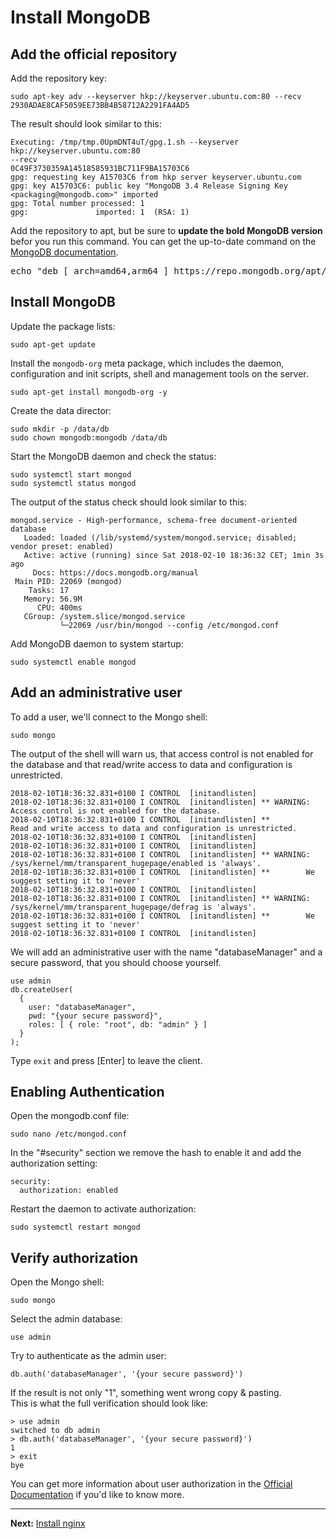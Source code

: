 # Install MongoDB

## Add the official repository

Add the repository key:  
```
sudo apt-key adv --keyserver hkp://keyserver.ubuntu.com:80 --recv 2930ADAE8CAF5059EE73BB4B58712A2291FA4AD5
```

The result should look similar to this:  
```
Executing: /tmp/tmp.0UpmDNT4uT/gpg.1.sh --keyserver
hkp://keyserver.ubuntu.com:80
--recv
0C49F3730359A14518585931BC711F9BA15703C6
gpg: requesting key A15703C6 from hkp server keyserver.ubuntu.com
gpg: key A15703C6: public key "MongoDB 3.4 Release Signing Key <packaging@mongodb.com>" imported
gpg: Total number processed: 1
gpg:               imported: 1  (RSA: 1)
```

Add the repository to apt, but be sure to __update the bold MongoDB version__ befor you run this command. You can get the up-to-date command on the [MongoDB documentation](https://docs.mongodb.com/manual/tutorial/install-mongodb-on-ubuntu/#install-mongodb-community-edition).

<pre>
echo "deb [ arch=amd64,arm64 ] https://repo.mongodb.org/apt/ubuntu xenial/mongodb-org/<b>3.6</b> multiverse" | sudo tee /etc/apt/sources.list.d/mongodb-org-<b>3.6</b>.list
</pre>

## Install MongoDB

Update the package lists:  
```
sudo apt-get update
```

Install the ```mongodb-org``` meta package, which includes the daemon, configuration and init scripts, shell and management tools on the server.

```
sudo apt-get install mongodb-org -y
```

Create the data director:  
```
sudo mkdir -p /data/db
sudo chown mongodb:mongodb /data/db
```

Start the MongoDB daemon and check the status:  
```
sudo systemctl start mongod
sudo systemctl status mongod
```

The output of the status check should look similar to this:  
```
mongod.service - High-performance, schema-free document-oriented database
   Loaded: loaded (/lib/systemd/system/mongod.service; disabled; vendor preset: enabled)
   Active: active (running) since Sat 2018-02-10 18:36:32 CET; 1min 3s ago
     Docs: https://docs.mongodb.org/manual
 Main PID: 22069 (mongod)
    Tasks: 17
   Memory: 56.9M
      CPU: 400ms
   CGroup: /system.slice/mongod.service
           └─22069 /usr/bin/mongod --config /etc/mongod.conf
```

Add MongoDB daemon to system startup:  
```
sudo systemctl enable mongod
```

## Add an administrative user

To add a user, we'll connect to the Mongo shell:  
```
sudo mongo
```

The output of the shell will warn us, that access control is not enabled for the database and that read/write access to data and configuration is unrestricted.

```
2018-02-10T18:36:32.831+0100 I CONTROL  [initandlisten]
2018-02-10T18:36:32.831+0100 I CONTROL  [initandlisten] ** WARNING: Access control is not enabled for the database.
2018-02-10T18:36:32.831+0100 I CONTROL  [initandlisten] **          Read and write access to data and configuration is unrestricted.
2018-02-10T18:36:32.831+0100 I CONTROL  [initandlisten]
2018-02-10T18:36:32.831+0100 I CONTROL  [initandlisten]
2018-02-10T18:36:32.831+0100 I CONTROL  [initandlisten] ** WARNING: /sys/kernel/mm/transparent_hugepage/enabled is 'always'.
2018-02-10T18:36:32.831+0100 I CONTROL  [initandlisten] **        We suggest setting it to 'never'
2018-02-10T18:36:32.831+0100 I CONTROL  [initandlisten]
2018-02-10T18:36:32.831+0100 I CONTROL  [initandlisten] ** WARNING: /sys/kernel/mm/transparent_hugepage/defrag is 'always'.
2018-02-10T18:36:32.831+0100 I CONTROL  [initandlisten] **        We suggest setting it to 'never'
2018-02-10T18:36:32.831+0100 I CONTROL  [initandlisten]
```

We will add an administrative user with the name "databaseManager" and a secure password, that you should choose yourself.

```
use admin
db.createUser(
  {
    user: "databaseManager",
    pwd: "{your secure password}",
    roles: [ { role: "root", db: "admin" } ]
  }
);
```

Type ```exit``` and press [Enter] to leave the client.

## Enabling Authentication

Open the mongodb.conf file:  
```
sudo nano /etc/mongod.conf
```

In the "#security" section we remove the hash to enable it and add the authorization setting:  
```
security:
  authorization: enabled
```

Restart the daemon to activate authorization:  
```
sudo systemctl restart mongod
```

## Verify authorization

Open the Mongo shell:  
```
sudo mongo
```

Select the admin database:  
```
use admin
```

Try to authenticate as the admin user:  
```
db.auth('databaseManager', '{your secure password}')
```

If the result is not only "1", something went wrong copy &amp; pasting.  
This is what the full verification should look like:  
```
> use admin
switched to db admin
> db.auth('databaseManager', '{your secure password}')
1
> exit
bye

```

You can get more information about user authorization in the [Official Documentation](https://docs.mongodb.com/manual/tutorial/enable-authentication/#user-administrator) if you'd like to know more.


---
__Next:__ [Install nginx](./install-nginx.md)
